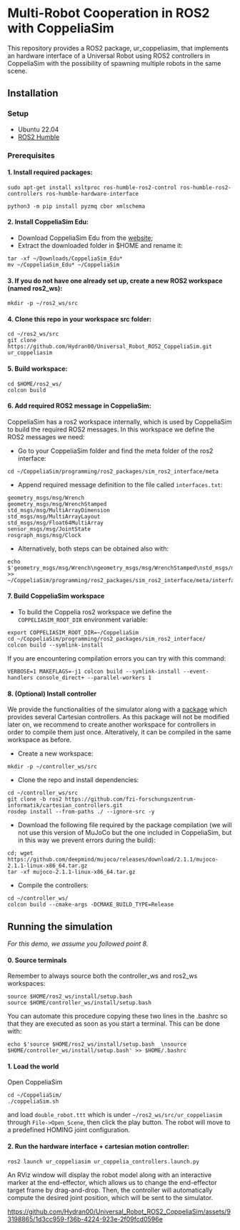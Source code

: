 # Multi-Robot Cooperation in ROS2 with CoppeliaSim
This repository provides a ROS2 package, ur_coppeliasim, that implements an hardware interface of a Universal Robot using ROS2 controllers in CoppeliaSim with the possibility of spawning multiple robots in the same scene.

## Installation

### Setup
- Ubuntu 22.04
- [ROS2 Humble](https://docs.ros.org/en/humble/index.html)


### Prerequisites
#### 1. Install required packages:
```
sudo apt-get install xsltproc ros-humble-ros2-control ros-humble-ros2-controllers ros-humble-hardware-interface
```  
```  
python3 -m pip install pyzmq cbor xmlschema
```  
#### 2. Install CoppeliaSim Edu:
- Download CoppeliaSim Edu from the [website](https://www.coppeliarobotics.com/downloads);
- Extract the downloaded folder in $HOME and rename it:
```
tar -xf ~/Downloads/CoppeliaSim_Edu*
mv ~/CoppeliaSim_Edu* ~/CoppeliaSim
```
#### 3. If you do not have one already set up, create a new ROS2 workspace (named ros2_ws):
```
mkdir -p ~/ros2_ws/src
```
#### 4. Clone this repo in your workspace src folder:  
```
cd ~/ros2_ws/src
git clone https://github.com/Hydran00/Universal_Robot_ROS2_CoppeliaSim.git ur_coppeliasim
```
#### 5. Build workspace:  
```
cd $HOME/ros2_ws/
colcon build
```

#### 6. Add required ROS2 message in CoppeliaSim:  
CoppeliaSim has a ros2 workspace internally, which is used by CoppeliaSim to build the required ROS2 messages. In this workspace we define the ROS2 messages we need:
  - Go to your CoppeliaSim folder and find the meta folder of the ros2 interface:
  ```
  cd ~/CoppeliaSim/programming/ros2_packages/sim_ros2_interface/meta
  ```
  - Append required message definition to the file called ``interfaces.txt``:    
```
geometry_msgs/msg/Wrench  
geometry_msgs/msg/WrenchStamped  
std_msgs/msg/MultiArrayDimension  
std_msgs/msg/MultiArrayLayout 
std_msgs/msg/Float64MultiArray  
sensor_msgs/msg/JointState  
rosgraph_msgs/msg/Clock
``` 
- Alternatively, both steps can be obtained also with:
```
echo $'geometry_msgs/msg/Wrench\ngeometry_msgs/msg/WrenchStamped\nstd_msgs/msg/MultiArrayDimension\nstd_msgs/msg/MultiArrayLayout\nstd_msgs/msg/Float64MultiArray\nsensor_msgs/msg/JointState\nrosgraph_msgs/msg/Clock' >> ~/CoppeliaSim/programming/ros2_packages/sim_ros2_interface/meta/interfaces.txt
```
#### 7. Build CoppeliaSim workspace
  - To build the Coppelia ros2 workspace we define the ``COPPELIASIM_ROOT_DIR`` environment variable:  
```
export COPPELIASIM_ROOT_DIR=~/CoppeliaSim 
cd ~/CoppeliaSim/programming/ros2_packages/sim_ros2_interface/ 
colcon build --symlink-install
```
  If you are encountering compilation errors you can try with this command:
```
VERBOSE=1 MAKEFLAGS=-j1 colcon build --symlink-install --event-handlers console_direct+ --parallel-workers 1
```

#### 8. (Optional) Install controller
We provide the functionalities of the simulator along with a [package](https://github.com/fzi-forschungszentrum-informatik/cartesian_controllers/tree/ros2) which provides several Cartesian controllers. As this package will not be modified later on, we recommend to create another workspace for controllers in order to compile them just once. Alteratively, it can be compiled in the same workspace as before.
- Create a new workspace:
```
mkdir -p ~/controller_ws/src
```
- Clone the repo and install dependencies:
``` 
cd ~/controller_ws/src
git clone -b ros2 https://github.com/fzi-forschungszentrum-informatik/cartesian_controllers.git
rosdep install --from-paths ./ --ignore-src -y
```
- Download the following file required by the package compilation (we will not use this version of MuJoCo but the one included in CoppeliaSim, but in this way we prevent errors during the build):
``` 
cd; wget https://github.com/deepmind/mujoco/releases/download/2.1.1/mujoco-2.1.1-linux-x86_64.tar.gz
tar -xf mujoco-2.1.1-linux-x86_64.tar.gz
```
- Compile the controllers:
```
cd ~/controller_ws/
colcon build --cmake-args -DCMAKE_BUILD_TYPE=Release
```

## Running the simulation  
*For this demo, we assume you followed point 8.*  
#### 0. Source terminals
Remember to always source both the controller_ws and ros2_ws workspaces:
```
source $HOME/ros2_ws/install/setup.bash
source $HOME/controller_ws/install/setup.bash
```
You can automate this procedure copying these two lines in the .bashrc so that they are executed as soon as you start a terminal. This can be done with:
```
echo $'source $HOME/ros2_ws/install/setup.bash  \nsource $HOME/controller_ws/install/setup.bash' >> $HOME/.bashrc
```

#### 1. Load the world
Open CoppeliaSim
```
cd ~/CoppeliaSim/
./coppeliaSim.sh
```
and load ``double_robot.ttt`` which is under ``~/ros2_ws/src/ur_coppeliasim`` through ``File->Open_Scene``, then click the play button. The robot will move to a predefined HOMING joint configuration.

#### 2. Run the hardware interface + cartesian motion controller:
```
ros2 launch ur_coppeliasim ur_coppelia_controllers.launch.py
```
An RViz window will display the robot model along with an interactive marker at the end-effector, which allows us to change the end-effector target frame by drag-and-drop. Then, the controller will automatically compute the desired joint position, which will be sent to the simulator.

https://github.com/Hydran00/Universal_Robot_ROS2_CoppeliaSim/assets/93198865/1d3cc959-f36b-4224-923e-2f09fcd0596e


